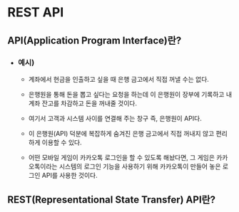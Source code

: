 # REST API

## API(Application Program Interface)란?
* ### 예시)
  * 계좌에서 현금을 인출하고 싶을 때 은행 금고에서 직접 꺼낼 수는 없다.
  
  * 은행원을 통해 돈을 뽑고 싶다는 요청을 하는데 이 은행원이 장부에 기록하고 내 계좌 잔고를 차감하고 돈을 꺼내줄 것이다.
  
  * 여기서 고객과 시스템 사이를 연결해 주는 창구 즉, 은행원이 API다.
  
  * 이 은행원(API) 덕분에 복잡하게 숨겨진 은행 금고에서 직접 꺼내지 않고 편리하게 이용할 수 있다.

  * 어떤 모바일 게임이 카카오톡 로그인을 할 수 있도록 해놨다면, 그 게임은 카카오톡이라는 시스템의 로그인 기능을 사용하기 위해 카카오톡이 만들어 놓은 로그인 API를 사용한 것이다.

## REST(Representational State Transfer) API란?
